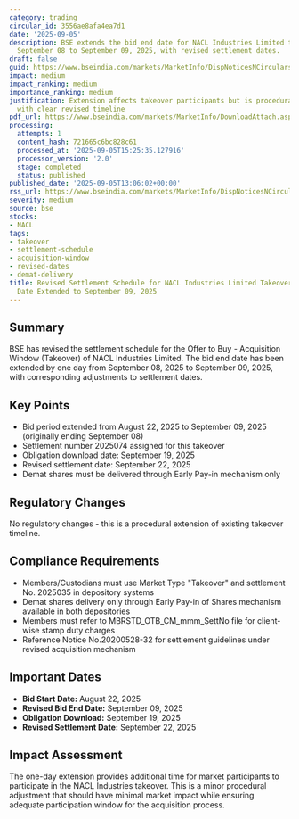 ```yaml
---
category: trading
circular_id: 3556ae8afa4ea7d1
date: '2025-09-05'
description: BSE extends the bid end date for NACL Industries Limited takeover from
  September 08 to September 09, 2025, with revised settlement dates.
draft: false
guid: https://www.bseindia.com/markets/MarketInfo/DispNoticesNCirculars.aspx?Noticeid={4421873F-FA46-4360-9C8C-3DC17C05824F}&noticeno=20250905-35&dt=09/05/2025&icount=35&totcount=45&flag=0
impact: medium
impact_ranking: medium
importance_ranking: medium
justification: Extension affects takeover participants but is procedural in nature
  with clear revised timeline
pdf_url: https://www.bseindia.com/markets/MarketInfo/DownloadAttach.aspx?id=20250905-35&attachedId=
processing:
  attempts: 1
  content_hash: 721665c6bc828c61
  processed_at: '2025-09-05T15:25:35.127916'
  processor_version: '2.0'
  stage: completed
  status: published
published_date: '2025-09-05T13:06:02+00:00'
rss_url: https://www.bseindia.com/markets/MarketInfo/DispNoticesNCirculars.aspx?Noticeid={4421873F-FA46-4360-9C8C-3DC17C05824F}&noticeno=20250905-35&dt=09/05/2025&icount=35&totcount=45&flag=0
severity: medium
source: bse
stocks:
- NACL
tags:
- takeover
- settlement-schedule
- acquisition-window
- revised-dates
- demat-delivery
title: Revised Settlement Schedule for NACL Industries Limited Takeover - Bid End
  Date Extended to September 09, 2025
---
```


## Summary

BSE has revised the settlement schedule for the Offer to Buy - Acquisition Window (Takeover) of NACL Industries Limited. The bid end date has been extended by one day from September 08, 2025 to September 09, 2025, with corresponding adjustments to settlement dates.

## Key Points

- Bid period extended from August 22, 2025 to September 09, 2025 (originally ending September 08)
- Settlement number 2025074 assigned for this takeover
- Obligation download date: September 19, 2025
- Revised settlement date: September 22, 2025
- Demat shares must be delivered through Early Pay-in mechanism only

## Regulatory Changes

No regulatory changes - this is a procedural extension of existing takeover timeline.

## Compliance Requirements

- Members/Custodians must use Market Type "Takeover" and settlement No. 2025035 in depository systems
- Demat shares delivery only through Early Pay-in of Shares mechanism available in both depositories
- Members must refer to MBRSTD_OTB_CM_mmm_SettNo file for client-wise stamp duty charges
- Reference Notice No.20200528-32 for settlement guidelines under revised acquisition mechanism

## Important Dates

- **Bid Start Date:** August 22, 2025
- **Revised Bid End Date:** September 09, 2025
- **Obligation Download:** September 19, 2025
- **Revised Settlement Date:** September 22, 2025

## Impact Assessment

The one-day extension provides additional time for market participants to participate in the NACL Industries takeover. This is a minor procedural adjustment that should have minimal market impact while ensuring adequate participation window for the acquisition process.